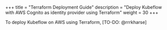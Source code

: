 +++
title = "Terraform Deployment Guide"
description = "Deploy Kubeflow with AWS Cognito as identity provider using Terraform"
weight = 30
+++

To deploy Kubeflow on AWS using Terraform, [TO-DO: @rrrkharse]